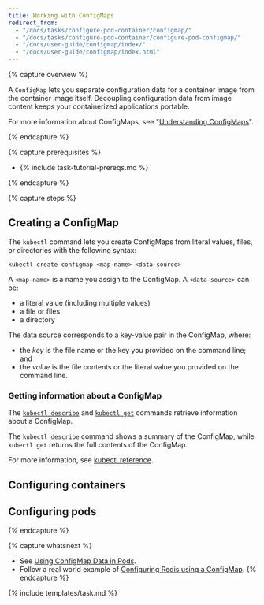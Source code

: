 ```yaml
---
title: Working with ConfigMaps
redirect_from:
  - "/docs/tasks/configure-pod-container/configmap/"
  - "/docs/tasks/configure-pod-container/configure-pod-configmap/"
  - "/docs/user-guide/configmap/index/"
  - "/docs/user-guide/configmap/index.html"
---
```


{% capture overview %}

A `ConfigMap` lets you separate configuration data for a container image from the container image itself. Decoupling configuration data from image content keeps your containerized applications portable.

For more information about ConfigMaps, see "[Understanding ConfigMaps](/docs/concepts/configuration/understanding-configmaps)".

{% endcapture %}

{% capture prerequisites %}

* {% include task-tutorial-prereqs.md %}

{% endcapture %}

{% capture steps %}

## Creating a ConfigMap

The `kubectl` command lets you create ConfigMaps from literal values, files, or directories with the following syntax:

```shell
kubectl create configmap <map-name> <data-source>
```

A `<map-name>` is a name you assign to the ConfigMap. A `<data-source>` can be:
- a literal value (including multiple values)
- a file or files
- a directory

The data source corresponds to a key-value pair in the ConfigMap, where:

- the *key* is the file name or the key you provided on the command line; and
- the *value* is the file contents or the literal value you provided on the command line.

### Getting information about a ConfigMap

The [`kubectl describe`](docs/user-guide/kubectl/v1.6/#describe) and [`kubectl get`](docs/user-guide/kubectl/v1.6/#get) commands retrieve information about a ConfigMap.

The `kubectl describe` command shows a summary of the ConfigMap, while `kubectl get` returns the full contents of the ConfigMap.

For more information, see [kubectl reference]().

## Configuring containers



## Configuring pods

{% endcapture %}

{% capture whatsnext %}
* See [Using ConfigMap Data in Pods](/docs/tasks/configure-pod-container/configure-pod-configmap).
* Follow a real world example of [Configuring Redis using a ConfigMap](/docs/tutorials/configuration/configure-redis-using-configmap/).
{% endcapture %}

{% include templates/task.md %}
